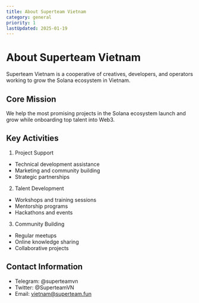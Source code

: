 ```yaml
---
title: About Superteam Vietnam
category: general
priority: 1
lastUpdated: 2025-01-19
---
```


# About Superteam Vietnam

Superteam Vietnam is a cooperative of creatives, developers, and operators working to grow the Solana ecosystem in Vietnam.

## Core Mission

We help the most promising projects in the Solana ecosystem launch and grow while onboarding top talent into Web3.

## Key Activities

1. Project Support
- Technical development assistance
- Marketing and community building
- Strategic partnerships

2. Talent Development
- Workshops and training sessions
- Mentorship programs
- Hackathons and events

3. Community Building
- Regular meetups
- Online knowledge sharing
- Collaborative projects

## Contact Information

- Telegram: @superteamvn
- Twitter: @SuperteamVN
- Email: vietnam@superteam.fun